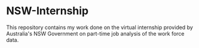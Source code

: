 # NSW-Internship
This repository contains my work done on the virtual internship provided by Australia's NSW Government on part-time job analysis of the work force data.
